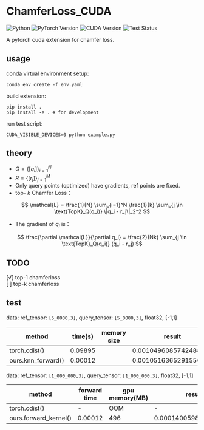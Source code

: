# ChamferLoss_CUDA

![Python](https://img.shields.io/badge/python-3.8+-blue)
![PyTorch Version](https://img.shields.io/badge/PyTorch-2.0+-EE4C2C)
![CUDA Version](https://img.shields.io/badge/CUDA-11.8+-76B900)
![Test Status](https://img.shields.io/badge/test_status-succeed-green)

A pytorch cuda extension for chamfer loss. 

## usage
conda virtual environment setup:
```
conda env create -f env.yaml
```
build extension: 
```
pip install .
pip install -e . # for development
```
run test script:
```
CUDA_VISIBLE_DEVICES=0 python example.py
```

## theory
*  $Q = \{[q_i]\}_{i=1}^N$ 
*  $R = \{[r_j]\}_{j=1}^M$
* Only query points (optimized) have gradients, ref points are fixed.
* top- $k$ Chamfer Loss：
  
$$
\mathcal{L} = \frac{1}{N} \sum_{i=1}^N \frac{1}{k} \sum_{j \in \text{TopK}_Q(q_i)} \|q_i - r_j\|_2^2
$$

* The gradient of $q_i$ is：
  
$$
\frac{\partial \mathcal{L}}{\partial q_i} 
= \frac{2}{Nk} \sum_{j \in \text{TopK}_Q(q_i)} (q_i - r_j)
$$

## TODO
[√]  top-1 chamferloss  
[ ]  top-k chamferloss


## test 
data: ref_tensor: `[5_0000,3]`, query_tensor: `[5_0000,3]`, float32, [-1,1]

|method|time(s)|memory size|result|
| --- | --- | --- | --- |
|torch.cdist()|0.09895||0.0010496085742488503 |
|ours.knn_forward()|0.00012||0.0010516365291550756|

data: ref_tensor: `[1_000_000,3]`, query_tensor: `[1_000_000,3]`, float32, [-1,1]

|method|forward time|gpu memory(MB)|result|
| --- | --- | --- | --- |
|torch.cdist()| - |OOM  |- |
|ours.forward_kernel()|0.00012|496|0.0001400598557665944 |
